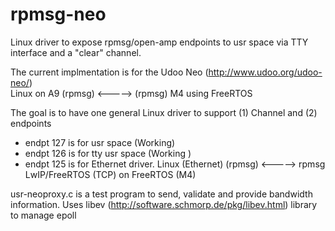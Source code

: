 # rpmsg-neo
Linux driver to expose rpmsg/open-amp endpoints to usr space via TTY interface and a "clear" channel.

The current implmentation is for the Udoo Neo (http://www.udoo.org/udoo-neo/)  
Linux on A9 (rpmsg) <-----> (rpmsg) M4 using FreeRTOS 

The goal is to have one general Linux driver to support (1) Channel and (2) endpoints
- endpt 127 is for usr space (Working)
- endpt 126 is for tty usr space (Working )
- endpt 125 is for Ethernet driver. Linux (Ethernet) (rpmsg) <-----> rpmsg LwIP/FreeRTOS (TCP) on FreeRTOS (M4)


usr-neoproxy.c is a test program to send, validate and provide bandwidth information.  Uses libev (http://software.schmorp.de/pkg/libev.html) library to manage epoll 

